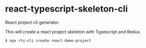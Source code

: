 # react-typescript-skeleton-cli
React project cli generator

This will create a react project skeleton with Typescript and Redux.
```
$ npx rts-cli create react-demo-project
```
